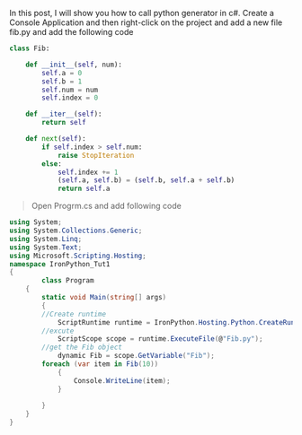 In this post, I will show you how to call python generator in c#. Create a Console Application and then right-click on the project and add a new file fib.py and add the following code

```python
class Fib:

    def __init__(self, num):
        self.a = 0
        self.b = 1
        self.num = num
        self.index = 0

    def __iter__(self):
        return self

    def next(self):
        if self.index > self.num:
            raise StopIteration
        else:
            self.index += 1
            (self.a, self.b) = (self.b, self.a + self.b)
            return self.a
```
>Open Progrm.cs and add following code

```csharp
using System;
using System.Collections.Generic;
using System.Linq;
using System.Text;
using Microsoft.Scripting.Hosting;
namespace IronPython_Tut1
{
        class Program
    {
        static void Main(string[] args)
        {
        //Create runtime
            ScriptRuntime runtime = IronPython.Hosting.Python.CreateRuntime();
        //excute 
            ScriptScope scope = runtime.ExecuteFile(@"Fib.py");
        //get the Fib object
            dynamic Fib = scope.GetVariable("Fib");
        foreach (var item in Fib(10))
            {
                Console.WriteLine(item);
            }
          
        }
    }
}
```